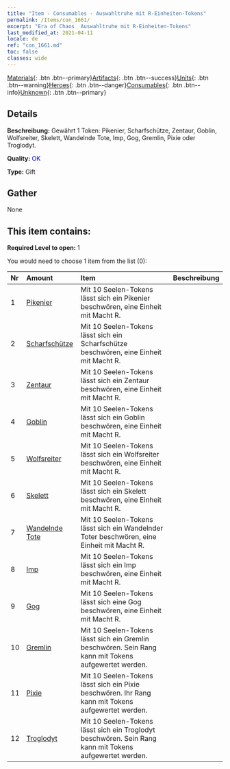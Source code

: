 ```yaml
---
title: "Item - Consumables - Auswahltruhe mit R-Einheiten-Tokens"
permalink: /Items/con_1661/
excerpt: "Era of Chaos  Auswahltruhe mit R-Einheiten-Tokens"
last_modified_at: 2021-04-11
locale: de
ref: "con_1661.md"
toc: false
classes: wide
---
```

 [Materials](/de/Items/){: .btn .btn--primary}[Artifacts](/de/Items/Artifacts/){: .btn .btn--success}[Units](/de/Items/Units/){: .btn .btn--warning}[Heroes](/de/Items/Heroes/){: .btn .btn--danger}[Consumables](/de/Items/Consumables/){: .btn .btn--info}[Unknown](/de/Items/Unknown/){: .btn .btn--primary}

## Details
 **Beschreibung:** Gewährt 1 Token: Pikenier, Scharfschütze, Zentaur, Goblin, Wolfsreiter, Skelett, Wandelnde Tote, Imp, Gog, Gremlin, Pixie oder Troglodyt.

 **Quality:** <span style="color: #0000CD">OK</span>

 **Type:** Gift

## Gather

  None

## This item contains:

 **Required Level to open:** 1

 You would need to choose 1 item from the list (0):

  | Nr | Amount |     Item    | Beschreibung |
  |:---|:-------|:------------|:-----------:|
  | 1 | [Pikenier](/de/Items/unt_190/) | Mit 10 Seelen-Tokens lässt sich ein Pikenier beschwören, eine Einheit mit Macht R. | 
  | 2 | [Scharfschütze](/de/Items/unt_191/) | Mit 10 Seelen-Tokens lässt sich ein Scharfschütze beschwören, eine Einheit mit Macht R. | 
  | 3 | [Zentaur](/de/Items/unt_199/) | Mit 10 Seelen-Tokens lässt sich ein Zentaur beschwören, eine Einheit mit Macht R. | 
  | 4 | [Goblin](/de/Items/unt_217/) | Mit 10 Seelen-Tokens lässt sich ein Goblin beschwören, eine Einheit mit Macht R. | 
  | 5 | [Wolfsreiter](/de/Items/unt_218/) | Mit 10 Seelen-Tokens lässt sich ein Wolfsreiter beschwören, eine Einheit mit Macht R. | 
  | 6 | [Skelett](/de/Items/unt_208/) | Mit 10 Seelen-Tokens lässt sich ein Skelett beschwören, eine Einheit mit Macht R. | 
  | 7 | [Wandelnde Tote](/de/Items/unt_209/) | Mit 10 Seelen-Tokens lässt sich ein Wandelnder Toter beschwören, eine Einheit mit Macht R. | 
  | 8 | [Imp](/de/Items/unt_226/) | Mit 10 Seelen-Tokens lässt sich ein Imp beschwören, eine Einheit mit Macht R. | 
  | 9 | [Gog](/de/Items/unt_227/) | Mit 10 Seelen-Tokens lässt sich eine Gog beschwören, eine Einheit mit Macht R. | 
  | 10 | [Gremlin](/de/Items/unt_235/) | Mit 10 Seelen-Tokens lässt sich ein Gremlin beschwören. Sein Rang kann mit Tokens aufgewertet werden. | 
  | 11 | [Pixie](/de/Items/unt_262/) | Mit 10 Seelen-Tokens lässt sich ein Pixie beschwören. Ihr Rang kann mit Tokens aufgewertet werden. | 
  | 12 | [Troglodyt](/de/Items/unt_244/) | Mit 10 Seelen-Tokens lässt sich ein Troglodyt beschwören. Sein Rang kann mit Tokens aufgewertet werden. | 
